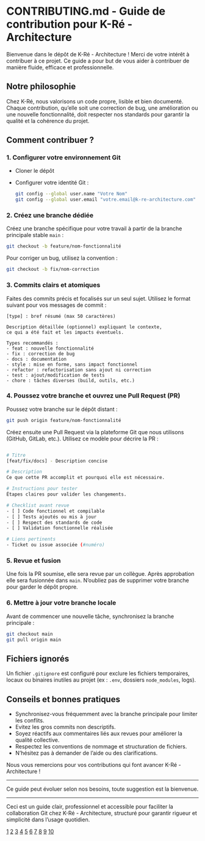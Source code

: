 # CONTRIBUTING.md - Guide de contribution pour K-Ré - Architecture

Bienvenue dans le dépôt de K-Ré - Architecture ! Merci de votre intérêt à contribuer à ce projet. Ce guide a pour but de vous aider à contribuer de manière fluide, efficace et professionnelle.

## Notre philosophie

Chez K-Ré, nous valorisons un code propre, lisible et bien documenté. Chaque contribution, qu’elle soit une correction de bug, une amélioration ou une nouvelle fonctionnalité, doit respecter nos standards pour garantir la qualité et la cohérence du projet.

## Comment contribuer ?

### 1. Configurer votre environnement Git

- Cloner le dépôt
- Configurer votre identité Git :

  ```bash
  git config --global user.name "Votre Nom"
  git config --global user.email "votre.email@k-re-architecture.com"
  ```

### 2. Créez une branche dédiée

Créez une branche spécifique pour votre travail à partir de la branche principale stable `main` :

```bash
git checkout -b feature/nom-fonctionnalité
```

Pour corriger un bug, utilisez la convention :

```bash
git checkout -b fix/nom-correction
```

### 3. Commits clairs et atomiques

Faites des commits précis et focalisés sur un seul sujet. Utilisez le format suivant pour vos messages de commit :

```text
[type] : bref résumé (max 50 caractères)

Description détaillée (optionnel) expliquant le contexte,
ce qui a été fait et les impacts éventuels.

Types recommandés :
- feat : nouvelle fonctionnalité
- fix : correction de bug
- docs : documentation
- style : mise en forme, sans impact fonctionnel
- refactor : refactorisation sans ajout ni correction
- test : ajout/modification de tests
- chore : tâches diverses (build, outils, etc.)
```

### 4. Poussez votre branche et ouvrez une Pull Request (PR)

Poussez votre branche sur le dépôt distant :

```bash
git push origin feature/nom-fonctionnalité
```

Créez ensuite une Pull Request via la plateforme Git que nous utilisons (GitHub, GitLab, etc.). Utilisez ce modèle pour décrire la PR :

```bash

# Titre
[feat/fix/docs] - Description concise

# Description
Ce que cette PR accomplit et pourquoi elle est nécessaire.

# Instructions pour tester
Étapes claires pour valider les changements.

# Checklist avant revue
- [ ] Code fonctionnel et compilable
- [ ] Tests ajoutés ou mis à jour
- [ ] Respect des standards de code
- [ ] Validation fonctionnelle réalisée

# Liens pertinents
- Ticket ou issue associée (#numéro)
```

### 5. Revue et fusion

Une fois la PR soumise, elle sera revue par un collègue. Après approbation elle sera fusionnée dans `main`. N’oubliez pas de supprimer votre branche pour garder le dépôt propre.

### 6. Mettre à jour votre branche locale

Avant de commencer une nouvelle tâche, synchronisez la branche principale :

```bash
git checkout main
git pull origin main
```

## Fichiers ignorés

Un fichier `.gitignore` est configuré pour exclure les fichiers temporaires, locaux ou binaires inutiles au projet (ex : `.env`, dossiers `node_modules`, logs).

## Conseils et bonnes pratiques

- Synchronisez-vous fréquemment avec la branche principale pour limiter les conflits.
- Evitez les gros commits non descriptifs.
- Soyez réactifs aux commentaires liés aux revues pour améliorer la qualité collective.
- Respectez les conventions de nommage et structuration de fichiers.
- N’hésitez pas à demander de l’aide ou des clarifications.

Nous vous remercions pour vos contributions qui font avancer K-Ré - Architecture !

***

Ce guide peut évoluer selon nos besoins, toute suggestion est la bienvenue.

***

Ceci est un guide clair, professionnel et accessible pour faciliter la collaboration Git chez K-Ré - Architecture, structuré pour garantir rigueur et simplicité dans l’usage quotidien.

[1](https://gist.github.com/PurpleBooth/b24679402957c63ec426)
[2](https://github.com/nayafia/contributing-template)
[3](https://github.com/mntnr/awesome-contributing)
[4](https://github.com/topics/contributing-template)
[5](https://contribute.cncf.io/maintainers/templates/contributing/)
[6](https://mozillascience.github.io/working-open-workshop/contributing/)
[7](https://www.reddit.com/r/opensource/comments/hx3nxh/i_created_a_contributingmd_generator_and_need/)
[8](https://contributing.md/example/)
[9](https://www.thegooddocsproject.dev/template/contributing-guide)
[10](https://gist.github.com/JulienRAVIA/1cc6589cbf880d380a5bb574baa38811)
